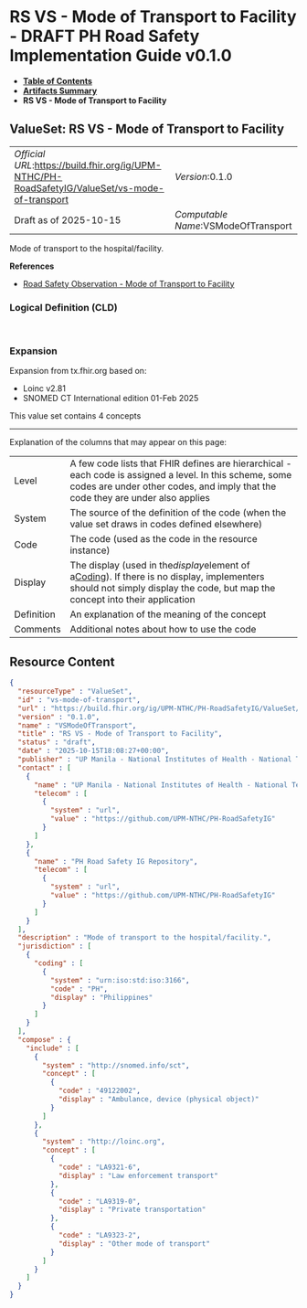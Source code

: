 # RS VS - Mode of Transport to Facility - DRAFT PH Road Safety Implementation Guide v0.1.0

* [**Table of Contents**](toc.md)
* [**Artifacts Summary**](artifacts.md)
* **RS VS - Mode of Transport to Facility**

## ValueSet: RS VS - Mode of Transport to Facility 

| | |
| :--- | :--- |
| *Official URL*:https://build.fhir.org/ig/UPM-NTHC/PH-RoadSafetyIG/ValueSet/vs-mode-of-transport | *Version*:0.1.0 |
| Draft as of 2025-10-15 | *Computable Name*:VSModeOfTransport |

 
Mode of transport to the hospital/facility. 

 **References** 

* [Road Safety Observation - Mode of Transport to Facility](StructureDefinition-rs-observation-mode-of-transport.md)

### Logical Definition (CLD)

 

### Expansion

Expansion from tx.fhir.org based on:

* Loinc v2.81
* SNOMED CT International edition 01-Feb 2025

This value set contains 4 concepts

-------

 Explanation of the columns that may appear on this page: 

| | |
| :--- | :--- |
| Level | A few code lists that FHIR defines are hierarchical - each code is assigned a level. In this scheme, some codes are under other codes, and imply that the code they are under also applies |
| System | The source of the definition of the code (when the value set draws in codes defined elsewhere) |
| Code | The code (used as the code in the resource instance) |
| Display | The display (used in the*display*element of a[Coding](http://hl7.org/fhir/R4/datatypes.html#Coding)). If there is no display, implementers should not simply display the code, but map the concept into their application |
| Definition | An explanation of the meaning of the concept |
| Comments | Additional notes about how to use the code |



## Resource Content

```json
{
  "resourceType" : "ValueSet",
  "id" : "vs-mode-of-transport",
  "url" : "https://build.fhir.org/ig/UPM-NTHC/PH-RoadSafetyIG/ValueSet/vs-mode-of-transport",
  "version" : "0.1.0",
  "name" : "VSModeOfTransport",
  "title" : "RS VS - Mode of Transport to Facility",
  "status" : "draft",
  "date" : "2025-10-15T18:08:27+00:00",
  "publisher" : "UP Manila - National Institutes of Health - National Telehealth Center",
  "contact" : [
    {
      "name" : "UP Manila - National Institutes of Health - National Telehealth Center",
      "telecom" : [
        {
          "system" : "url",
          "value" : "https://github.com/UPM-NTHC/PH-RoadSafetyIG"
        }
      ]
    },
    {
      "name" : "PH Road Safety IG Repository",
      "telecom" : [
        {
          "system" : "url",
          "value" : "https://github.com/UPM-NTHC/PH-RoadSafetyIG"
        }
      ]
    }
  ],
  "description" : "Mode of transport to the hospital/facility.",
  "jurisdiction" : [
    {
      "coding" : [
        {
          "system" : "urn:iso:std:iso:3166",
          "code" : "PH",
          "display" : "Philippines"
        }
      ]
    }
  ],
  "compose" : {
    "include" : [
      {
        "system" : "http://snomed.info/sct",
        "concept" : [
          {
            "code" : "49122002",
            "display" : "Ambulance, device (physical object)"
          }
        ]
      },
      {
        "system" : "http://loinc.org",
        "concept" : [
          {
            "code" : "LA9321-6",
            "display" : "Law enforcement transport"
          },
          {
            "code" : "LA9319-0",
            "display" : "Private transportation"
          },
          {
            "code" : "LA9323-2",
            "display" : "Other mode of transport"
          }
        ]
      }
    ]
  }
}

```
